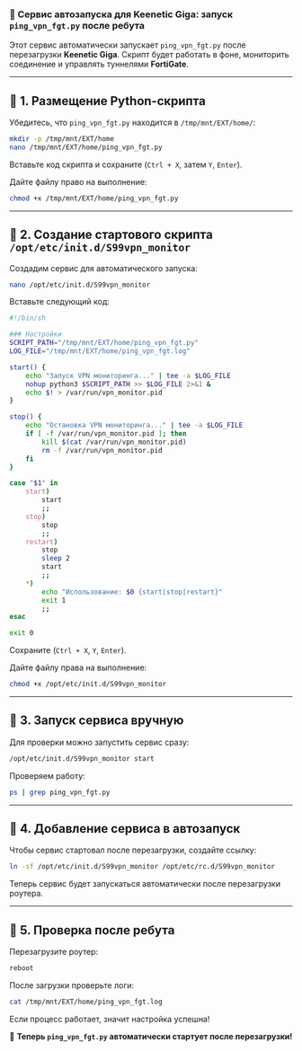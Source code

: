### 📌 Сервис автозапуска для **Keenetic Giga**: запуск `ping_vpn_fgt.py` после ребута

Этот сервис автоматически запускает `ping_vpn_fgt.py` после перезагрузки **Keenetic Giga**. Скрипт будет работать в фоне, мониторить соединение и управлять туннелями **FortiGate**.

---

## 🔹 **1. Размещение Python-скрипта**
Убедитесь, что `ping_vpn_fgt.py` находится в `/tmp/mnt/EXT/home/`:

```sh
mkdir -p /tmp/mnt/EXT/home
nano /tmp/mnt/EXT/home/ping_vpn_fgt.py
```

Вставьте код скрипта и сохраните (`Ctrl + X`, затем `Y`, `Enter`).

Дайте файлу право на выполнение:

```sh
chmod +x /tmp/mnt/EXT/home/ping_vpn_fgt.py
```

---

## 🔹 **2. Создание стартового скрипта `/opt/etc/init.d/S99vpn_monitor`**
Создадим сервис для автоматического запуска:

```sh
nano /opt/etc/init.d/S99vpn_monitor
```

Вставьте следующий код:

```sh
#!/bin/sh

### Настройки
SCRIPT_PATH="/tmp/mnt/EXT/home/ping_vpn_fgt.py"
LOG_FILE="/tmp/mnt/EXT/home/ping_vpn_fgt.log"

start() {
    echo "Запуск VPN мониторинга..." | tee -a $LOG_FILE
    nohup python3 $SCRIPT_PATH >> $LOG_FILE 2>&1 &
    echo $! > /var/run/vpn_monitor.pid
}

stop() {
    echo "Остановка VPN мониторинга..." | tee -a $LOG_FILE
    if [ -f /var/run/vpn_monitor.pid ]; then
        kill $(cat /var/run/vpn_monitor.pid)
        rm -f /var/run/vpn_monitor.pid
    fi
}

case "$1" in
    start)
        start
        ;;
    stop)
        stop
        ;;
    restart)
        stop
        sleep 2
        start
        ;;
    *)
        echo "Использование: $0 {start|stop|restart}"
        exit 1
        ;;
esac

exit 0
```

Сохраните (`Ctrl + X`, `Y`, `Enter`).

Дайте файлу права на выполнение:

```sh
chmod +x /opt/etc/init.d/S99vpn_monitor
```

---

## 🔹 **3. Запуск сервиса вручную**
Для проверки можно запустить сервис сразу:

```sh
/opt/etc/init.d/S99vpn_monitor start
```

Проверяем работу:

```sh
ps | grep ping_vpn_fgt.py
```

---

## 🔹 **4. Добавление сервиса в автозапуск**
Чтобы сервис стартовал после перезагрузки, создайте ссылку:

```sh
ln -sf /opt/etc/init.d/S99vpn_monitor /opt/etc/rc.d/S99vpn_monitor
```

Теперь сервис будет запускаться автоматически после перезагрузки роутера.

---

## 🔹 **5. Проверка после ребута**
Перезагрузите роутер:

```sh
reboot
```

После загрузки проверьте логи:

```sh
cat /tmp/mnt/EXT/home/ping_vpn_fgt.log
```

Если процесс работает, значит настройка успешна!

🚀 **Теперь `ping_vpn_fgt.py` автоматически стартует после перезагрузки!**
